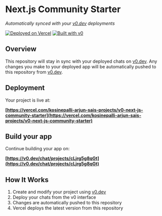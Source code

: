 # Next.js Community Starter

*Automatically synced with your [v0.dev](https://v0.dev) deployments*

[![Deployed on Vercel](https://img.shields.io/badge/Deployed%20on-Vercel-black?style=for-the-badge&logo=vercel)](https://vercel.com/kosinepalli-arjun-sais-projects/v0-next-js-community-starter)
[![Built with v0](https://img.shields.io/badge/Built%20with-v0.dev-black?style=for-the-badge)](https://v0.dev/chat/projects/cLjrg5g8qGt)

## Overview

This repository will stay in sync with your deployed chats on [v0.dev](https://v0.dev).
Any changes you make to your deployed app will be automatically pushed to this repository from [v0.dev](https://v0.dev).

## Deployment

Your project is live at:

**[https://vercel.com/kosinepalli-arjun-sais-projects/v0-next-js-community-starter](https://vercel.com/kosinepalli-arjun-sais-projects/v0-next-js-community-starter)**

## Build your app

Continue building your app on:

**[https://v0.dev/chat/projects/cLjrg5g8qGt](https://v0.dev/chat/projects/cLjrg5g8qGt)**

## How It Works

1. Create and modify your project using [v0.dev](https://v0.dev)
2. Deploy your chats from the v0 interface
3. Changes are automatically pushed to this repository
4. Vercel deploys the latest version from this repository